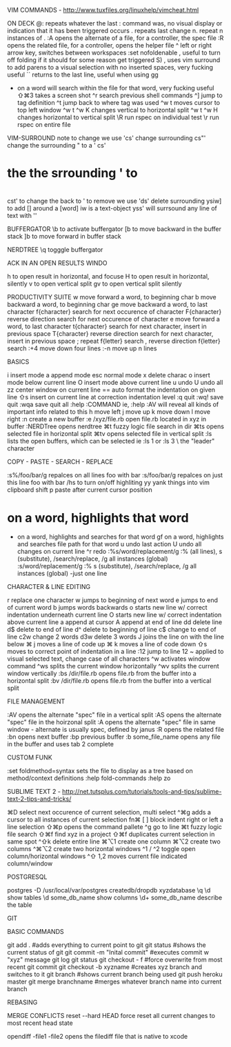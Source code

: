 VIM COMMANDS - http://www.tuxfiles.org/linuxhelp/vimcheat.html

  ON DECK
  @: repeats whatever the last : command was, no visual display or indication that it has been triggered occurs
  .  repeats last change
  n. repeat n instances of .
  :A opens the alternate of a file, for a controller, the spec file
  :R opens the related file, for a controller, opens the helper file
  ^ left or right arrow key, switches between workspaces
  :set nofoldenable , useful to turn off folding if it should for some reason get triggered
  S) , uses vim surround to add parens to a visual selection with no inserted spaces, very fucking useful
  `` returns to the last line, useful when using gg
  * on a word will search within the file for that word, very fucking useful
  ⇧⌘3 takes a screen shot
  ^r search previous shell commands
  ^] jump to tag definition
  ^t jump back to where tag was used
  ^w t moves cursor to top left window
  ^w t ^w K changes vertical to horizontal split
  ^w t ^w H changes horizontal to vertical split
  \R run rspec on individual test
  \r run rspec on entire file

  VIM-SURROUND
  note to change we use 'cs' change surrounding
  cs"' change the surrounding " to a '
  cs'<h1> the the srrounding ' to <h1></h1>
  cst' to change the <tag></tag> back to '
  to remove we use 'ds' delete surrounding
  ysiw] to add [] around a [word] iw is a text-object
  yss' will surrsound any line of text with ''

  
  BUFFERGATOR
  \b to activate buffergator
  [b to move backward in the buffer stack
  ]b to move forward in buffer stack

  NERDTREE 
  \q togggle buffergator



  ACK IN AN OPEN RESULTS WINDO

  h to open result in horizontal, and focuse
  H to open result in horizontal, silently
  v to open vertical split
  gv to open vertical split silently

  PRODUCTIVITY SUITE
  w move forward a word, to beginning char
  b move backward a word, to beginning char
  ge move backward a word, to last character 
  f{character} search for next occurence of character 
  F{character} reverse direction search for next occurence of character
  e move forward a word, to last character
  t{character} search for next character, insert in previous space
  T{character} reverse direction search for next character, insert in previous space 
  ; repeat f{letter} search
  , reverse direction f{letter} search
  :+4 move down four lines
  :-n move up n lines

  BASICS

  i insert mode
  a append mode
  esc normal mode
  x delete charac
  o insert mode below current line
  O insert mode above current line
  u undo
  U undo all
  zz center window on current line
  == auto format the indentation on given line
  ⇧s insert on current line at correction indentation level	
  :q quit 
  :wq! save quit
  :wqa save quit all
  :help :COMMAND
  ie, :help :AV will reveal all kinds of important info related to this
  h move left
  j move up
  k move down
  l move right
  :n create a new buffer
  :e /xyz/file.rb open file.rb located in xyz in buffer
  :NERDTree opens nerdtree
  ⌘t fuzzy logic file search in dir
  ⌘ts opens selected file in horizontal split
  ⌘tv opens selected file in vertical split
  :ls lists the open buffers, which can be selected ie :ls 1 or :ls 3
  \ the "leader" character


  COPY - PASTE - SEARCH - REPLACE 

  :s%/foo/bar/g repalces on all lines foo with bar
  :s/foo/bar/g repalces on just this line foo with bar
  /hs to turn on/off highliting
  yy yank things into vim clipboard
  shift p paste after current cursor position
  # on a word, highlights that word
  * on a word, highlights and searches for that word
  gf on a word, highlights and searches file path for that word
  u undo last action
  U undo all changes on current line
  ^r redo
  :%s/word/replacement/g :% (all lines), s (substitute), /search/replace, /g all instances (global)
  :s/word/replacement/g :% s (substitute), /search/replace, /g all instances (global) -just one line

  CHARACTER & LINE EDITING

  r replace one character
  w jumps to beginning of next word
  e jumps to end of current word
  b jumps words backwards
  o starts new line w/ correct indentation underneath current line
  O starts new line w/ correct indentation above current line
  a append at cursor
  A append at end of line
  dd delete line
  d$ delete to end of line
  d^ delete to beginning of line
  c$ change to end of line
  c2w change 2 words
  d3w delete 3 words
  J joins the line on with the line below
  ⌘ j moves a line of code up
  ⌘ k moves a line of code down
  ⇧s moves to correct point of indentation in a line
  :12 jump to line 12
  ~ applied to visual selected text, change case of all characters
  ^w activates window command
  ^ws splits the current window horizontally
  ^wv splits the current window vertically
  :bs /dir/file.rb opens file.rb from the buffer into a horizontal split
  :bv /dir/file.rb opens file.rb from the buffer into a vertical split

  FILE MANAGEMENT

  :AV opens the alternate "spec" file in a vertical split
  :AS opens the alternate "spec" file in the hoirzonal split
  :A  opens the alternate "spec" file in same window - alternate is usually spec, defined by janus
  :R  opens the related file
  :bn opens next buffer 
  :bp previous buffer
  :b some_file_name opens any file in the buffer and uses tab 2 complete

  CUSTOM FUNK

  :set foldmethod=syntax  sets the file to display as a tree based on method/context definitions
  :help fold-commands
  :help zo

SUBLIME TEXT 2 - http://net.tutsplus.com/tutorials/tools-and-tips/sublime-text-2-tips-and-tricks/

  ⌘D select next occurence of current selection, multi select
  ^⌘g adds a cursor to all instances of current selection
  fn⌘ [ ] block indent right or left a line selection
  ⇧⌘p opens the command pallete
  ^g go to line
  ⌘t fuzzy logic file search
  ⇧⌘f find xyz in a project
  ⇧⌘f duplicates current selection in same spot
  ^⇧k delete entire line
  ⌘⌥1 create one column
  ⌘⌥2 create two columns
  ^⌘⌥2 create two horizontal windows
  ^1 / ^2 toggle open column/horizontal windows
  ^⇧ 1,2 moves current file indicated column/window

POSTGRESQL

  postgres -D /usr/local/var/postgres
  createdb/dropdb xyzdatabase 
  \q
  \d show tables
  \d some_db_name show columns
  \d+ some_db_name describe the table

GIT

  BASIC COMMANDS

  git add .  #adds everything to current point to git
  git status  #shows the current status of git
  git commit -m "Inital commit" #executes commit w "xyz" message
  git log
  git status
  git checkout - f #force overwrite from most recent git commit
  git checkout -b  xyzname #creates xyz branch and switches to it 
  git branch  #shows current branch being used
  git push heroku master
  git merge branchname  #merges whatever branch name into current branch


  REBASING

  MERGE CONFLICTS
  reset --hard HEAD force reset all current changes to most recent head state

  opendiff -file1 -file2 
    opens the filediff file that is native to xcode






